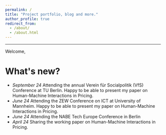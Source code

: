 ```yaml
---
permalink: /
title: "Project portfolio, blog and more."
author_profile: true
redirect_from: 
  - /about/
  - /about.html
---
```


-------
Welcome, 

What's new?
======
- *September 24* Attending the annual Verein für Socialpolitik (VfS) Conference at TU Berlin. Happy to be able to present my paper on Human-Machine Interactions in Pricing.
- *June 24* Attending the ZEW Conference on ICT at University of Mannheim. Happy to be able to present my paper on Human-Machine Interactions in Pricing.
- *June 24* Attending the NABE Tech Europe Conference in Berlin
- *April 24* Sharing the working paper on Human-Machine Interactions in Pricing.  